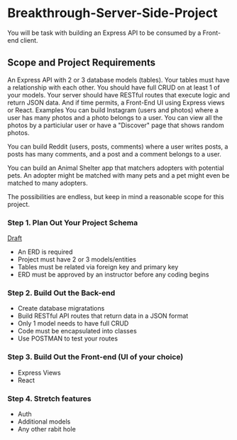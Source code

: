 # Breakthrough-Server-Side-Project


You will be task with building an Express API to be consumed by a Front-end client.

## Scope and Project Requirements

An Express API with 2 or 3 database models (tables).
Your tables must have a relationship with each other.
You should have full CRUD on at least 1 of your models.
Your server should have RESTful routes that execute logic and return JSON data.
And if time permits, a Front-End UI using Express views or React.
Examples
You can build Instagram (users and photos) where a user has many photos and a photo belongs to a user. You can view all the photos by a particiular user or have a "Discover" page that shows random photos.

You can build Reddit (users, posts, comments) where a user writes posts, a posts has many comments, and a post and a comment belongs to a user.

You can build an Animal Shelter app that matchers adopters with potential pets. An adopter might be matched with many pets and a pet might even be matched to many adopters.

The possibilities are endless, but keep in mind a reasonable scope for this project.

### Step 1. Plan Out Your Project Schema 
[Draft](!idea_diagram.png)

- An ERD is required
- Project must have 2 or 3 models/entities
- Tables must be related via foreign key and primary key
- ERD must be approved by an instructor before any coding begins

### Step 2. Build Out the Back-end
- Create database migratations
- Build RESTful API routes that return data in a JSON format
- Only 1 model needs to have full CRUD
- Code must be encapsulated into classes
- Use POSTMAN to test your routes

### Step 3. Build Out the Front-end (UI of your choice)
- Express Views
- React

### Step 4. Stretch features
- Auth
- Additional models
- Any other rabit hole
